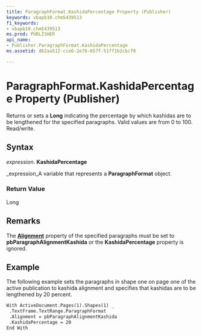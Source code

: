 ```yaml
---
title: ParagraphFormat.KashidaPercentage Property (Publisher)
keywords: vbapb10.chm5439513
f1_keywords:
- vbapb10.chm5439513
ms.prod: PUBLISHER
api_name:
- Publisher.ParagraphFormat.KashidaPercentage
ms.assetid: d62aa512-cce6-2e78-657f-51ff1b2cbcf8

---
```



# ParagraphFormat.KashidaPercentage Property (Publisher)

Returns or sets a  **Long** indicating the percentage by which kashidas are to be lengthened for the specified paragraphs. Valid values are from 0 to 100. Read/write.


## Syntax

 _expression_. **KashidaPercentage**

 _expression_A variable that represents a  **ParagraphFormat** object.


### Return Value

Long


## Remarks

The  **[Alignment](paragraphformat.alignment-property-publisher.md)** property of the specified paragraphs must be set to **pbParagraphAlignmentKashida** or the **KashidaPercentage** property is ignored.


## Example

The following example sets the paragraphs in shape one on page one of the active publication to kashida alignment and specifies that kashidas are to be lengthened by 20 percent.


```vb
With ActiveDocument.Pages(1).Shapes(1) _ 
 .TextFrame.TextRange.ParagraphFormat 
 .Alignment = pbParagraphAlignmentKashida 
 .KashidaPercentage = 20 
End With
```


